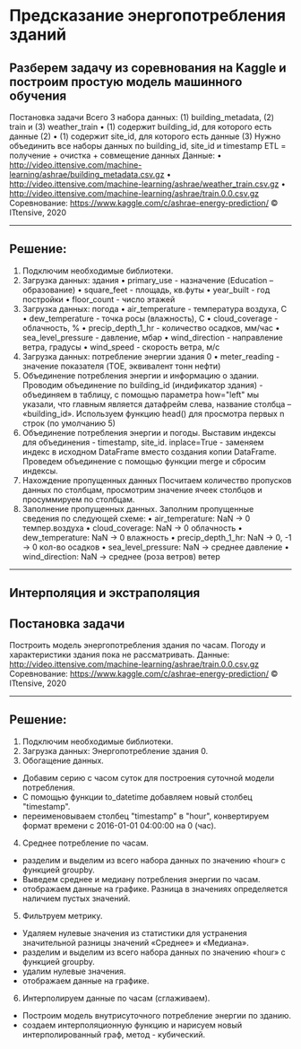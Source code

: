# Предсказание энергопотребления зданий
## Разберем задачу из соревнования на Kaggle и построим простую модель машинного обучения
Постановка задачи
Всего 3 набора данных: 
(1) building_metadata, 
(2) train и 
(3) weather_train
•	(1) содержит building_id, для которого есть данные (2)
•	(1) содержит site_id, для которого есть данные (3)
Нужно объединить все наборы данных по building_id, site_id и timestamp ETL = получение + очистка + совмещение данных
Данные:
•	http://video.ittensive.com/machine-learning/ashrae/building_metadata.csv.gz
•	http://video.ittensive.com/machine-learning/ashrae/weather_train.csv.gz
•	http://video.ittensive.com/machine-learning/ashrae/train.0.0.csv.gz Соревнование: https://www.kaggle.com/c/ashrae-energy-prediction/
© ITtensive, 2020
___
## Решение:
1) Подключим необходимые библиотеки.
2) Загрузка данных: здания
•	primary_use - назначение (Education – образование)
•	square_feet - площадь, кв.футы
•	year_built - год постройки
•	floor_count - число этажей
3) Загрузка данных: погода
•	air_temperature - температура воздуха, С
•	dew_temperature - точка росы (влажность), С
•	cloud_coverage - облачность, %
•	precip_depth_1_hr - количество осадков, мм/час
•	sea_level_pressure - давление, мбар
•	wind_direction - направление ветра, градусы
•	wind_speed - скорость ветра, м/с
4) Загрузка данных: потребление энергии здания 0
•	meter_reading - значение показателя (TOE, эквивалент тонн нефти)
5) Объединение потребления энергии и информацию о здании. 
Проводим объединение по building_id (индификатор здания) - объединяем в таблицу, с помощью параметра how="left" мы указали, что главным является датафрейм слева, название столбца – «building_id». Используем функцию head() для просмотра первых n строк (по умолчанию 5)
6) Объединение потребления энергии и погоды.
Выставим индексы для объединения - timestamp, site_id. inplace=True - заменяем индекс в исходном DataFrame вместо создания копии DataFrame.
Проведем объединение с помощью функции merge и сбросим индексы.
7) Нахождение пропущенных данных
Посчитаем количество пропусков данных по столбцам, просмотрим значение ячеек столбцов и просуммируем по столбцам. 
8) Заполнение пропущенных данных. Заполним пропущенные сведения по следующей схеме:
•	air_temperature: NaN -> 0                            темпер.воздуха
•	cloud_coverage: NaN -> 0                             облачность
•	dew_temperature: NaN -> 0                            влажность
•	precip_depth_1_hr: NaN -> 0, -1 -> 0                 кол-во осадков
•	sea_level_pressure: NaN -> среднее                   давление
•	wind_direction: NaN -> среднее (роза ветров)         ветер
___
## Интерполяция и экстраполяция
## Постановка задачи
Построить модель энергопотребления здания по часам. Погоду и характеристики здания пока не рассматривать.
Данные: http://video.ittensive.com/machine-learning/ashrae/train.0.0.csv.gz Соревнование: https://www.kaggle.com/c/ashrae-energy-prediction/
© ITtensive, 2020
___
## Решение:
1) Подключим необходимые библиотеки.
2) Загрузка данных: Энергопотребление здания 0.
3) Обогащение данных.
- Добавим серию с часом суток для построения суточной модели потребления.
- С помощью функции to_datetime добавляем новый  столбец "timestamp".
-  переименовываем столбец "timestamp" в "hour", конвертируем формат времени c 2016-01-01 04:00:00 на 0 (час).
4) Среднее потребление по часам.
- разделим и выделим из всего набора данных по значению «hour» с функцией groupby.
- Выведем среднее и медиану потребления энергии по часам.
- отображаем данные на графике. Разница в значениях определяется наличием пустых значений.
5) Фильтруем метрику.
- Удаляем нулевые значения из статистики для устранения значительной разницы значений «Среднее» и «Медиана».
- разделим и выделим из всего набора данных по значению «hour» с функцией groupby.
- удалим нулевые значения.
- отображаем данные на графике.
6) Интерполируем данные по часам (сглаживаем).
- Построим модель внутрисуточного потребление энергии по зданию.
- создаем интерполяционную функцию и нарисуем новый интерполированный граф, метод - кубический.






